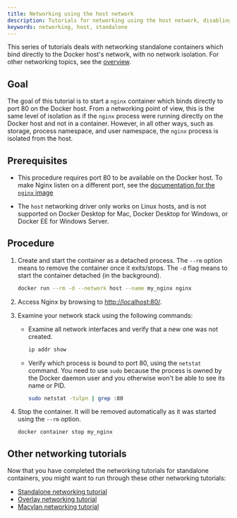 ```yaml
---
title: Networking using the host network
description: Tutorials for networking using the host network, disabling network isolation
keywords: networking, host, standalone
---
```


This series of tutorials deals with networking standalone containers which bind
directly to the Docker host's network, with no network isolation. For other
networking topics, see the [overview](index.md).

## Goal

The goal of this tutorial is to start a `nginx` container which binds directly
to port 80 on the Docker host. From a networking point of view, this is the
same level of isolation as if the `nginx` process were running directly on the
Docker host and not in a container. However, in all other ways, such as storage,
process namespace, and user namespace, the `nginx` process is isolated from the
host.

## Prerequisites

- This procedure requires port 80 to be available on the Docker host. To make
  Nginx listen on a different port, see the
  [documentation for the `nginx` image](https://hub.docker.com/_/nginx/)

- The `host` networking driver only works on Linux hosts, and is not supported
  on Docker Desktop for Mac, Docker Desktop for Windows, or Docker EE for Windows Server.

## Procedure

1.  Create and start the container as a detached process. The `--rm` option means to remove the container once it exits/stops. The `-d` flag means to start the container detached (in the background).

    ```bash
    docker run --rm -d --network host --name my_nginx nginx
    ```

2.  Access Nginx by browsing to
    [http://localhost:80/](http://localhost:80/).

3.  Examine your network stack using the following commands:

    - Examine all network interfaces and verify that a new one was not created.

      ```bash
      ip addr show
      ```

    - Verify which process is bound to port 80, using the `netstat` command. You
      need to use `sudo` because the process is owned by the Docker daemon user
      and you otherwise won't be able to see its name or PID.

      ```bash
      sudo netstat -tulpn | grep :80
      ```

4.  Stop the container. It will be removed automatically as it was started using the `--rm` option.

    ```basn
    docker container stop my_nginx
    ```

## Other networking tutorials

Now that you have completed the networking tutorials for standalone containers,
you might want to run through these other networking tutorials:

- [Standalone networking tutorial](network-tutorial-standalone.md)
- [Overlay networking tutorial](network-tutorial-overlay.md)
- [Macvlan networking tutorial](network-tutorial-macvlan.md)

